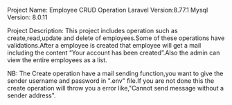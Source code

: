 Project Name: Employee CRUD Operation
Laravel Version:8.77.1
Mysql Version: 8.0.11

Project Description:
This project includes operation such as create,read,update and delete of employees.Some of these operations have validations.After a employee is created that employee will get a mail including the content “Your account has been created”.Also the admin can view the entire employees as a list.

NB:
The Create operation have a mail sending function,you want to give the sender username and password in ".env" file.If you are  not done this the create operation will throw you a error like,"Cannot send message without a sender address".
